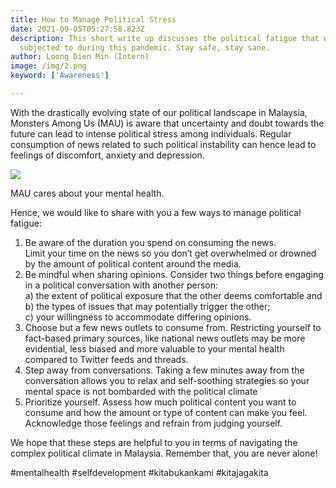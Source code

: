 ```yaml
---
title: How to Manage Political Stress
date: 2021-09-05T05:27:58.823Z
description: This short write up discusses the political fatigue that we are all
  subjected to during this pandemic. Stay safe, stay sane.
author: Loong Dien Min (Intern)
image: /img/2.png
keyword: ['Awareness']

---
```

With the drastically evolving state of our political landscape in Malaysia, Monsters Among Us (MAU) is aware that uncertainty and doubt towards the future can lead to intense political stress among individuals. Regular consumption of news related to such political instability can hence lead to feelings of discomfort, anxiety and depression.

![](/img/2.png)

MAU cares about your mental health.

Hence, we would like to share with you a few ways to manage political fatigue:

1. Be aware of the duration you spend on consuming the news. \
   Limit your time on the news so you don’t get overwhelmed or drowned by the amount of political content around the media.
2. Be mindful when sharing opinions.
   Consider two things before engaging in a political conversation with another person: \
   a) the extent of political exposure that the other deems comfortable and \
   b) the types of issues that may potentially trigger the other; \
   c) your willingness to accommodate differing opinions.
3. Choose but a few news outlets to consume from.
   Restricting yourself to fact-based primary sources, like national news outlets may be
   more evidential, less biased and more valuable to your mental health compared to Twitter feeds and threads.
4. Step away from conversations.
   Taking a few minutes away from the conversation allows you to relax and self-soothing strategies so your mental space is not bombarded with the political climate
5. Prioritize yourself.
   Assess how much political content you want to consume and how the amount or type of content can make you feel. Acknowledge those feelings and refrain from judging yourself.

We hope that these steps are helpful to you in terms of navigating the complex political climate in Malaysia. Remember that, you are never alone!

\#mentalhealth #selfdevelopment #kitabukankami #kitajagakita